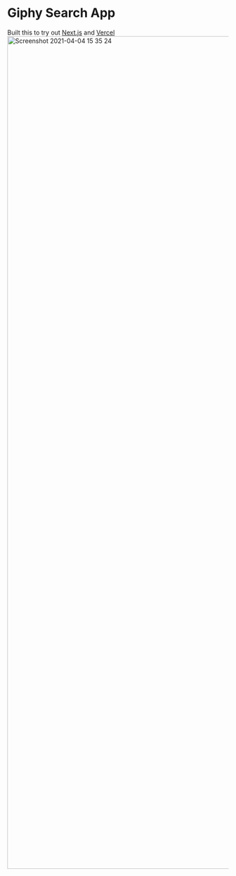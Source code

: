# Giphy Search App

Built this to try out [Next.js](https://nextjs.org/) and [Vercel](https://vercel.com/)
<img width="1892" alt="Screenshot 2021-04-04 15 35 24" src="https://user-images.githubusercontent.com/13811547/113565904-aeffcc80-9603-11eb-882f-3ee311b883ae.png">
